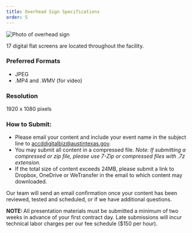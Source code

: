 ```yaml
---
title: Overhead Sign Specifications
order: 5
---
```


![Photo of overhead sign](../assets/images/photos/overhead-sign.jpg)

17 digital flat screens are located throughout the facility.

### Preferred Formats

- JPEG
- .MP4 and .WMV (for video)

### Resolution

1920 x 1080 pixels

### How to Submit:

- Please email your content and include your event name in the subject line to [accddigitalbiz@austintexas.gov](mailto:accddigitalbiz@austintexas.gov).
- You may submit all content in a compressed file. *Note: If submitting a compressed or zip file, please use 7-Zip or compressed files with .7z extension.*
- If the total size of content exceeds 24MB, please submit a link to Dropbox, OneDrive or WeTransfer in the email to which content may downloaded.

Our team will send an email confirmation once your content has been reviewed, tested and scheduled, or if we have additional questions.

**NOTE:** All presentation materials must be submitted a minimum of two weeks in advance of your first contract day. Late submissions will incur technical labor charges per our fee schedule ($150 per hour).
